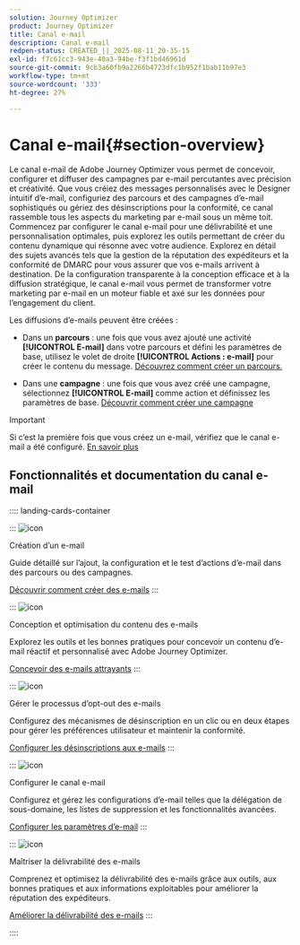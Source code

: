 ```yaml
---
solution: Journey Optimizer
product: Journey Optimizer
title: Canal e-mail
description: Canal e-mail
redpen-status: CREATED_||_2025-08-11_20-35-15
exl-id: f7c61cc3-943e-40a3-94be-f3f1bd46961d
source-git-commit: 9cb3a60fb9a2266b4723dfc1b952f1bab11b97e3
workflow-type: tm+mt
source-wordcount: '333'
ht-degree: 27%

---
```


# Canal e-mail{#section-overview}

Le canal e-mail de Adobe Journey Optimizer vous permet de concevoir, configurer et diffuser des campagnes par e-mail percutantes avec précision et créativité. Que vous créiez des messages personnalisés avec le Designer intuitif d’e-mail, configuriez des parcours et des campagnes d’e-mail sophistiqués ou gériez des désinscriptions pour la conformité, ce canal rassemble tous les aspects du marketing par e-mail sous un même toit. Commencez par configurer le canal e-mail pour une délivrabilité et une personnalisation optimales, puis explorez les outils permettant de créer du contenu dynamique qui résonne avec votre audience. Explorez en détail des sujets avancés tels que la gestion de la réputation des expéditeurs et la conformité de DMARC pour vous assurer que vos e-mails arrivent à destination. De la configuration transparente à la conception efficace et à la diffusion stratégique, le canal e-mail vous permet de transformer votre marketing par e-mail en un moteur fiable et axé sur les données pour l’engagement du client.

Les diffusions d’e-mails peuvent être créées :

* Dans un **parcours** : une fois que vous avez ajouté une activité **[!UICONTROL E-mail]** dans votre parcours et défini les paramètres de base, utilisez le volet de droite **[!UICONTROL Actions : e-mail]** pour créer le contenu du message. [Découvrez comment créer un parcours.](../using/building-journeys/journey-gs.md)

* Dans une **campagne** : une fois que vous avez créé une campagne, sélectionnez **[!UICONTROL E-mail]** comme action et définissez les paramètres de base. [Découvrir comment créer une campagne](../using/campaigns/create-campaign.md#configure)


>[!IMPORTANT]
>
>Si c’est la première fois que vous créez un e-mail, vérifiez que le canal e-mail a été configuré. [En savoir plus](../using/email/email-settings.md)

## Fonctionnalités et documentation du canal e-mail

:::: landing-cards-container

:::
![icon](https://cdn.experienceleague.adobe.com/icons/list-check.svg?lang=fr)

Création d’un e-mail

Guide détaillé sur l’ajout, la configuration et le test d’actions d’e-mail dans des parcours ou des campagnes.

[Découvrir comment créer des e-mails](../using/email/create-email.md)
:::

:::
![icon](https://cdn.experienceleague.adobe.com/icons/puzzle-piece.svg?lang=fr)

Conception et optimisation du contenu des e-mails

Explorez les outils et les bonnes pratiques pour concevoir un contenu d’e-mail réactif et personnalisé avec Adobe Journey Optimizer.

[Concevoir des e-mails attrayants](design-email-landing-page.md)
:::

:::
![icon](https://cdn.experienceleague.adobe.com/icons/shield-halved.svg?lang=fr)

Gérer le processus d’opt-out des e-mails

Configurez des mécanismes de désinscription en un clic ou en deux étapes pour gérer les préférences utilisateur et maintenir la conformité.

[Configurer les désinscriptions aux e-mails](../using/email/email-opt-out.md)
:::

:::
![icon](https://cdn.experienceleague.adobe.com/icons/gear.svg?lang=fr)

Configurer le canal e-mail

Configurez et gérez les configurations d’e-mail telles que la délégation de sous-domaine, les listes de suppression et les fonctionnalités avancées.

[Configurer les paramètres d’e-mail](configure-email-landing-page.md)
:::

:::
![icon](https://cdn.experienceleague.adobe.com/icons/chart-line.svg?lang=fr)

Maîtriser la délivrabilité des e-mails

Comprenez et optimisez la délivrabilité des e-mails grâce aux outils, aux bonnes pratiques et aux informations exploitables pour améliorer la réputation des expéditeurs.

[Améliorer la délivrabilité des e-mails](deliverability-landing-page.md)
:::

::::

